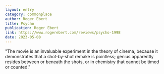 ```yaml
---
layout: entry
category: commonplace
author: Roger Ebert
title: Psycho
publication: Roger Ebert
link: https://www.rogerebert.com/reviews/psycho-1998
date: 2023-05-08
---
```


"The movie is an invaluable experiment in the theory of cinema, because it demonstrates that a shot-by-shot remake is pointless; genius apparently resides between or beneath the shots, or in chemistry that cannot be timed or counted."
